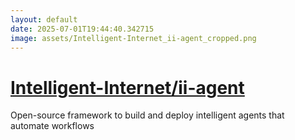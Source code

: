 ```yaml
---
layout: default
date: 2025-07-01T19:44:40.342715
image: assets/Intelligent-Internet_ii-agent_cropped.png
---
```


# [Intelligent-Internet/ii-agent](https://github.com/Intelligent-Internet/ii-agent)

Open-source framework to build and deploy intelligent agents that automate workflows
